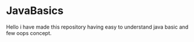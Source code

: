 # JavaBasics
Hello i have made this repository having easy to understand java basic and few oops concept.

